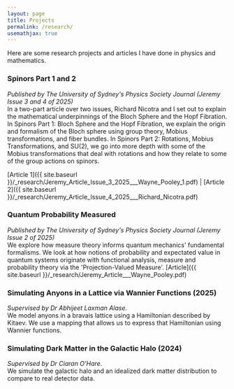 ```yaml
---
layout: page
title: Projects
permalink: /research/
usemathjax: true
---
```

Here are some research projects and articles I have done in physics and mathematics.


### Spinors Part 1 and 2
*Published by The University of Sydney's Physics Society Journal (Jeremy Issue 3 and 4 of 2025)*  
 In a two-part article over two issues, Richard Nicotra and I set out to explain the mathematical underpinnings of the Bloch Sphere and the Hopf Fibration. In Spinors Part 1: Bloch Sphere and the Hopf Fibration, we explain the origin and formalism of the Bloch sphere using group theory, Mobius transformations, and fiber bundles. In Spinors Part 2: Rotations, Mobius Transformations, and SU(2), we go into more depth with some of the Mobius transformations that deal with rotations and how they relate to some of the group actions on spinors.

[Article 1]({{ site.baseurl }}/_research/Jeremy_Article_Issue_3_2025___Wayne_Pooley_1.pdf) \| [Article 2]({{ site.baseurl }}/_research/Jeremy_Article_Issue_4_2025___Richard_Nicotra.pdf)

### Quantum Probability Measured
*Published by The University of Sydney's Physics Society Journal (Jeremy Issue 2 of 2025)*  
 We explore how measure theory informs quantum mechanics' fundamental formalisms. We look at how notions of probability and expectated value in quantum systems originate with functional analysis, measure and probability theory via the 'Projection-Valued Measure'.
[Article]({{ site.baseurl }}/_research/Jeremy_Article___Wayne_Pooley.pdf)


### Simulating Anyons in a Lattice via Wannier Functions (2025)
*Supervised by Dr Abhijeet Laxman Alase*.  
 We model anyons in a bravais lattice using a Hamiltonian described by Kitaev. We use a mapping that allows us to express that Hamiltonian using Wannier functions.   
<!-- [Full Report]({{ site.baseurl }}/research/network-full) -->

### Simulating Dark Matter in the Galactic Halo (2024)
*Supervised by Dr Ciaran O'Hare*.  
 We simulate the galactic halo and an idealized dark matter distribution to compare to real detector data.  
<!-- [Summary]({{ site.baseurl }}/research/pitman-summ)  -->

<!-- ### Bayesian Model Selection for Logistic Regression via Variational Bayesian Interference
*Supervised by A/Prof John Ormerod.*  
We develop a novel method of performing simultaneous model selection and regression using the reverse collapsed variational Bayesian method. Our algorithm outperforms $k$-NN and random forests in cross-validation MSE performance, and is available as an <code>R</code> package.   
[Summary]({{ site.baseurl }}/research/vb-summ) \| [Full Report]({{ site.baseurl }}/research/vb-full) \| [Code](https://github.com/thomas-hy-zheng/cvbdl). -->